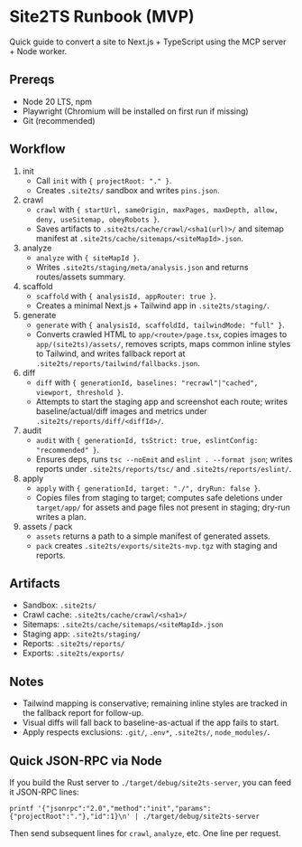 # Site2TS Runbook (MVP)

Quick guide to convert a site to Next.js + TypeScript using the MCP server + Node worker.

## Prereqs
- Node 20 LTS, npm
- Playwright (Chromium will be installed on first run if missing)
- Git (recommended)

## Workflow
1. init
   - Call `init` with `{ projectRoot: "." }`.
   - Creates `.site2ts/` sandbox and writes `pins.json`.
2. crawl
   - `crawl` with `{ startUrl, sameOrigin, maxPages, maxDepth, allow, deny, useSitemap, obeyRobots }`.
   - Saves artifacts to `.site2ts/cache/crawl/<sha1(url)>/` and sitemap manifest at `.site2ts/cache/sitemaps/<siteMapId>.json`.
3. analyze
   - `analyze` with `{ siteMapId }`.
   - Writes `.site2ts/staging/meta/analysis.json` and returns routes/assets summary.
4. scaffold
   - `scaffold` with `{ analysisId, appRouter: true }`.
   - Creates a minimal Next.js + Tailwind app in `.site2ts/staging/`.
5. generate
   - `generate` with `{ analysisId, scaffoldId, tailwindMode: "full" }`.
   - Converts crawled HTML to `app/<route>/page.tsx`, copies images to `app/(site2ts)/assets/`, removes scripts, maps common inline styles to Tailwind, and writes fallback report at `.site2ts/reports/tailwind/fallbacks.json`.
6. diff
   - `diff` with `{ generationId, baselines: "recrawl"|"cached", viewport, threshold }`.
   - Attempts to start the staging app and screenshot each route; writes baseline/actual/diff images and metrics under `.site2ts/reports/diff/<diffId>/`.
7. audit
   - `audit` with `{ generationId, tsStrict: true, eslintConfig: "recommended" }`.
   - Ensures deps, runs `tsc --noEmit` and `eslint . --format json`; writes reports under `.site2ts/reports/tsc/` and `.site2ts/reports/eslint/`.
8. apply
   - `apply` with `{ generationId, target: "./", dryRun: false }`.
   - Copies files from staging to target; computes safe deletions under `target/app/` for assets and page files not present in staging; dry-run writes a plan.
9. assets / pack
   - `assets` returns a path to a simple manifest of generated assets.
   - `pack` creates `.site2ts/exports/site2ts-mvp.tgz` with staging and reports.

## Artifacts
- Sandbox: `.site2ts/`
- Crawl cache: `.site2ts/cache/crawl/<sha1>/`
- Sitemaps: `.site2ts/cache/sitemaps/<siteMapId>.json`
- Staging app: `.site2ts/staging/`
- Reports: `.site2ts/reports/`
- Exports: `.site2ts/exports/`

## Notes
- Tailwind mapping is conservative; remaining inline styles are tracked in the fallback report for follow-up.
- Visual diffs will fall back to baseline-as-actual if the app fails to start.
- Apply respects exclusions: `.git/`, `.env*`, `.site2ts/`, `node_modules/`.

## Quick JSON-RPC via Node
If you build the Rust server to `./target/debug/site2ts-server`, you can feed it JSON-RPC lines:

```
printf '{"jsonrpc":"2.0","method":"init","params":{"projectRoot":"."},"id":1}\n' | ./target/debug/site2ts-server
```

Then send subsequent lines for `crawl`, `analyze`, etc. One line per request.
